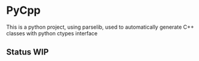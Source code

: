 
# PyCpp

This is a python project, using parselib, used to automatically generate C++ classes with python ctypes interface

## Status WIP
